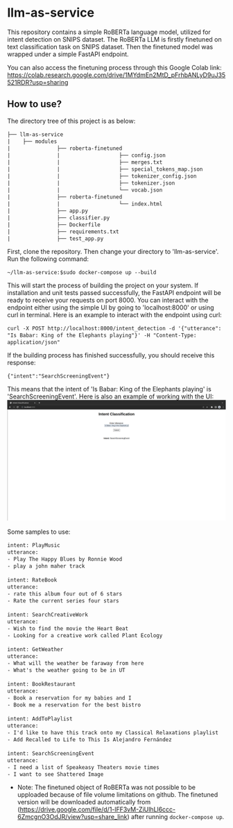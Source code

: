# llm-as-service
This repository contains a simple RoBERTa language model, utilized for intent detection on SNIPS dataset.
The RoBERTa LLM is firstly finetuned on text classification task on SNIPS dataset.
Then the finetuned model was wrapped under a simple FastAPI endpoint.

You can also access the finetuning process through this Google Colab link:
https://colab.research.google.com/drive/1MYdmEn2MtD_pFrhbANLyD9uJ35521RDR?usp=sharing
## How to use?
The directory tree of this project is as below:
```
├── llm-as-service
|    ├── modules
|               ├── roberta-finetuned
|               |                   ├── config.json
|               |                   ├── merges.txt
|               |                   ├── special_tokens_map.json    
|               |                   ├── tokenizer_config.json
|               |                   ├── tokenizer.json
|               |                   └── vocab.json
|               ├── roberta-finetuned
|               |                   └── index.html
|               ├── app.py
|               ├── classifier.py
|               ├── Dockerfile
|               ├── requirements.txt
|               ├── test_app.py
```
First, clone the repository. Then change your directory to 'llm-as-service'. Run the following command:
```
~/llm-as-service:$sudo docker-compose up --build
```
This will start the process of building the project on your system.
If installation and unit tests passed successfully, the FastAPI endpoint will be ready to receive your requests on port 8000.
You can interact with the endpoint either using the simple UI by going to 'localhost:8000' or using curl in terminal.
Here is an example to interact with the endpoint using curl:
```
curl -X POST http://localhost:8000/intent_detection -d '{"utterance": "Is Babar: King of the Elephants playing"}' -H "Content-Type: application/json"
```
If the building process has finished successfully, you should receive this response:
```
{"intent":"SearchScreeningEvent"}
```
This means that the intent of 'Is Babar: King of the Elephants playing' is 'SearchScreeningEvent'.
Here is also an example of working with the UI:
![UI](UI.png)

Some samples to use:
```
intent: PlayMusic
utterance:
- Play The Happy Blues by Ronnie Wood
- play a john maher track

intent: RateBook
utterance:
- rate this album four out of 6 stars
- Rate the current series four stars

intent: SearchCreativeWork
utterance:
- Wish to find the movie the Heart Beat
- Looking for a creative work called Plant Ecology

intent: GetWeather
utterance:
- What will the weather be faraway from here
- What's the weather going to be in UT

intent: BookRestaurant
utterance:
- Book a reservation for my babies and I
- Book me a reservation for the best bistro

intent: AddToPlaylist
utterance:
- I'd like to have this track onto my Classical Relaxations playlist
- Add Recalled to Life to This Is Alejandro Fernández

intent: SearchScreeningEvent
utterance:
- I need a list of Speakeasy Theaters movie times
- I want to see Shattered Image
```

* Note: The finetuned object of RoBERTa was not possible to be upploaded because of file volume limitations on github. The finetuned version will be downloaded automatically from (https://drive.google.com/file/d/1-lFF3vM-ZiUlhLl6ccc-6ZmcgnO3OdJR/view?usp=share_link) after running `docker-compose up`.
